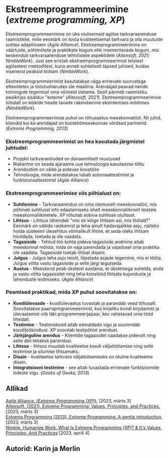 # Ekstreemprogrammeerimine (*extreme programming, XP*)

Ekstreemprogrammeerimine on üks olulisemaid agiilse tarkvaraarenduse raamistikke, mille eesmärk on toota kvaliteetsemat tarkvara ja olla muutuste suhtes adaptiivsem (*Agile Alliance*). Ekstreemprogrammeerimine on väärtuste, põhimõtete ja praktikate kogum ehk inseneritavade kogum, mis keskendub tarkvaraarenduse tehnilistele aspektidele (*Altexsoft, 2021; NimbleWork*). Just see eristab ekstreemprogrammeerimist teistest agiilsetest meetoditest, kuna annab suhteliselt täpsed juhised, kuidas insenerid peaksid töötam (*NimbleWork*).  
  
Ekstreemprogrammeerimist kasutatakse väga erinevate suurustega ettevõtetes ja tööstusharudes üle maailma. Arendajad peavad nende toimingute tegemisel oma võimeid ületama. Sealt pärineb raamistiku pealkirjas sisalduv "exteme" (*Altexsoft, 2021*). Ekstreemprogrammeerimine lühidalt on kõikide heade tavade rakendamine ekstreemses mõõtmes (*NimbleWork*).  
  
Ekstreemprogrammeerimise puhul on rõhuasetus meeskonnatööl. Nii juhid, kliendid kui ka arendajad on koostöömeeskonnas võrdsed partnerid. (*Extreme Programming, 2013*)  

### Ekstreemprogrammeerimist on hea kasutada järgmistel juhtudel: 
- Projekti tarkvaranõuded on dünaamiliselt muutuvad
- Riskantne on seada ajaraame uue tehnoloogia kasutamise tõttu
- Arendustiim on väike ja pidevas koostöös
- Tehnoloogia, mida arendatakse lubab automaattestimist ja funktsionaaltestimist (*Agile Alliance*)

### Ekstreemprogrammeerimise viis põhialust on:
- **Suhtlemine** - Tarkvaraarendus on oma olemuselt meeskonnatöö, mis põhineb suhtlusel info edastamiseks ühelt meeskonnaliikmelt teistele meeskonnaliikmetele. XP rõhutab sobiva suhtluse olulisust.
- **Lihtsus** - Lihtsus tähendab "mis on kõige lihtsam asi, mis töötab?"  Eesmärk on vältida raiskamist ja teha ainult hädavajalikke asju, näiteks hoida süsteemi ülesehitus võimalikult lihtne, et seda oleks lihtsam hooldada, toetada ja üle vaadata. 
- **Tagasiside** - Tehtud töö kohta pideva tagasiside andmine aitab meeskonnal mõista, mida on vaja parendada ja vajadusel oma praktika üle vaadata. Tagasiside toetab lihtsat disaini. 
- **Julgus** - Julgus teha asju teisiti, lõpetada asjade tegemine, mis ei tööta. Julgus võtta vastu tagasiside ja selle järgi tegutseda.
- **Austus** - Meeskond peab üksteist austama, et üksteisega suhelda, anda ja vastu võtta tagasisidet ning teha koostööd lihtsate kujunduste ja lahenduste leidmiseks. (*Agile Alliance*)   

### Peamised praktikad, mida XP puhul soovitatakse on:
- **Koodiülevaade** -  koodiülevaatus tuvastab ja parandab vead tõhusalt. Soovitatakse paarisprogrammeerimist, kus kirjaliku koodi kirjutamist ja ülevaatamist viib läbi programmeerijapaar, kes vahetavad oma tööd tihedalt.
- **Testimine** -  Testimiskood aitab eemaldada vigu ja suurendab  kooditöökindlust. XP soovitab testipõhist arendust. 
- **Järkjärguline arendus** – Klientide tagasisidet saadakse pidevalt ning selle abil tehakse parandusi. 
- **Lihtsus** - lihtsus muudab kvaliteetse koodi väljatöötamise ning selle testimise ja silumise lihtsamaks.
- **Disain** -  kvaliteetse tarkvara väljatöötamiseks on oluline kvaliteetne disain.
- **Integratsiooni testimine** - see aitab tuvastada erinevate funktsioonide liideste vigu. (*Geeks of Geeks, 2013*)

## Allikad
[Agile Alliance. (_Extreme Programming (XP)_).](https://www.agilealliance.org/glossary/xp/#q=~(infinite~false~filters~(postType~(~'post~'aa_book~'aa_event_session~'aa_experience_report~'aa_glossary~'aa_research_paper~'aa_video)~tags~(~'xp))~searchTerm~'~sort~false~sortDirection~'asc~page~1)) [2023, märts 3]  
[Altexsoft. (2021). Extreme Programming: Values, Principles, and Practices.](http://www.extremeprogramming.org/ ) [2023, märts 3]  
[Extreme Programming (2013). Extreme Programming: A gentle introduction.](https://www.geeksforgeeks.org/software-engineering-extreme-programming-xp/) [2023, märts 3]  
[Nimble. Humanize Work. What Is Extreme Programming (XP)? & It's Values, Principles, And Practices](https://www.nimblework.com/agile/extreme-programming-xp/#:~:text=Extreme%20programming%20is%20a%20software,to%20evolving%20and%20changing%20requirements) [2023, aprill 4]

## Autorid: Karin ja Merlin